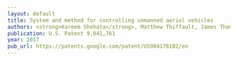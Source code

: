 ```yaml
---
layout: default
title: System and method for controlling unmanned aerial vehicles
authors: <strong>Kareem Shehata</strong>, Matthew Thiffault, James Thomas Pike, Michael PeasgoodT, homas Nagy
publication: U.S. Patent 9,841,761
year: 2017
pub_url: https://patents.google.com/patent/US9841761B2/en
---
```

